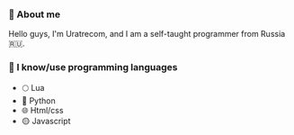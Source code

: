 ### :open_book: About me
  Hello guys, I'm Uratrecom, and I am a self-taught programmer from Russia :ru:.
  
### :green_book: I know/use programming languages
  * :full_moon: Lua
  * :snake:	Python
  * :globe_with_meridians: Html/css
  * :yellow_circle: Javascript
